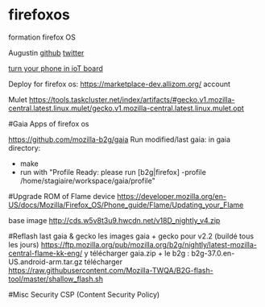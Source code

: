 # firefoxos
formation firefox OS

Augustin
[github](https://github.com/autra)
[twitter](https://twitter.com/autra42)


[turn your phone in ioT board](http://janos.io)

Deploy for firefox os:
https://marketplace-dev.allizom.org/ account

Mulet
https://tools.taskcluster.net/index/artifacts/#gecko.v1.mozilla-central.latest.linux.mulet/gecko.v1.mozilla-central.latest.linux.mulet.opt

#Gaia
Apps of firefox os

https://github.com/mozilla-b2g/gaia 
Run modified/last gaia: 
in gaia directory:
 - make
 - run with "Profile Ready: please run [b2g|firefox] -profile /home/stagiaire/workspace/gaia/profile"

#Upgrade ROM of Flame device
https://developer.mozilla.org/en-US/docs/Mozilla/Firefox_OS/Phone_guide/Flame/Updating_your_Flame

base image
http://cds.w5v8t3u9.hwcdn.net/v18D_nightly_v4.zip

#Reflash last gaia & gecko
les images gaia + gecko pour v2.2 (buildé tous les jours)
https://ftp.mozilla.org/pub/mozilla.org/b2g/nightly/latest-mozilla-central-flame-kk-eng/
y télécharger gaia.zip + le b2g : b2g-37.0.en-US.android-arm.tar.gz
télécharger https://raw.githubusercontent.com/Mozilla-TWQA/B2G-flash-tool/master/shallow_flash.sh

#Misc
Security
CSP (Content Security Policy)
